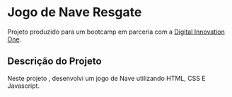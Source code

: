 # Jogo de Nave Resgate

 Projeto produzido para um bootcamp em parceria com a [Digital Innovation One](https://digitalinnovation.one/).

## Descrição do Projeto
Neste projeto , desenvolvi um jogo de Nave utilizando HTML, CSS E Javascript.